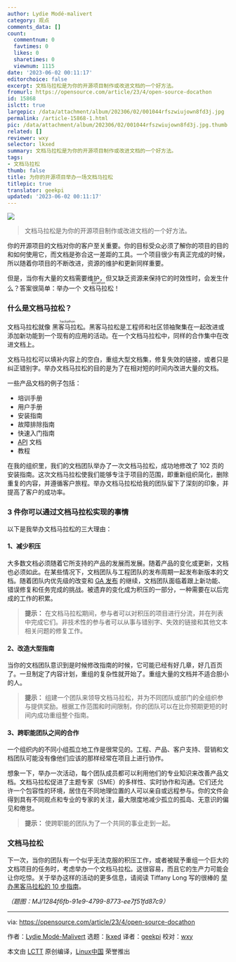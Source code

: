 ```yaml
---
author: Lydie Modé-malivert
category: 观点
comments_data: []
count:
  commentnum: 0
  favtimes: 0
  likes: 0
  sharetimes: 0
  viewnum: 1115
date: '2023-06-02 00:11:17'
editorchoice: false
excerpt: 文档马拉松是为你的开源项目制作或改进文档的一个好方法。
fromurl: https://opensource.com/article/23/4/open-source-docathon
id: 15868
islctt: true
largepic: /data/attachment/album/202306/02/001044rfszwiujown8fd3j.jpg
permalink: /article-15868-1.html
pic: /data/attachment/album/202306/02/001044rfszwiujown8fd3j.jpg.thumb.jpg
related: []
reviewer: wxy
selector: lkxed
summary: 文档马拉松是为你的开源项目制作或改进文档的一个好方法。
tags:
- 文档马拉松
thumb: false
title: 为你的开源项目举办一场文档马拉松
titlepic: true
translator: geekpi
updated: '2023-06-02 00:11:17'
---
```


![](/data/attachment/album/202306/02/001044rfszwiujown8fd3j.jpg)



> 
> 文档马拉松是为你的开源项目制作或改进文档的一个好方法。
> 
> 
> 


你的开源项目的文档对你的客户至关重要。你的目标受众必须了解你的项目的目的和如何使用它，而文档是弥合这一差距的工具。一个项目很少有真正完成的时候，所以随着你项目的不断改进，资源的维护和更新同样重要。


但是，当你有大量的文档需要维护，但又缺乏资源来保持它的时效性时，会发生什么？答案很简单：举办一个 <ruby> 文档马拉松 <rt>  docathon </rt></ruby>！


### 什么是文档马拉松？


文档马拉松就像 <ruby> 黑客马拉松 <rt>  hackathon </rt></ruby>。黑客马拉松是工程师和社区领袖聚集在一起改进或添加新功能到一个现有的应用的活动。在一个文档马拉松中，同样的合作集中在改进文档上。


文档马拉松可以填补内容上的空白，重组大型文档集，修复失效的链接，或者只是纠正错别字。举办文档马拉松的目的是为了在相对短的时间内改进大量的文档。


一些产品文档的例子包括：


* 培训手册
* 用户手册
* 安装指南
* 故障排除指南
* 快速入门指南
* [API](https://www.redhat.com/en/topics/api/what-are-application-programming-interfaces?intcmp=7013a000002qLH8AAM) 文档
* 教程


在我的组织里，我们的文档团队举办了一次文档马拉松，成功地修改了 102 页的安装指南。这次文档马拉松使我们能够专注于项目的范围，即重新组织简化，删除重复的内容，并遵循客户旅程。举办文档马拉松给我的团队留下了深刻的印象，并提高了客户的成功率。


### 3 件你可以通过文档马拉松实现的事情


以下是我举办文档马拉松的三大理由：


#### 1、减少积压


大多数文档必须随着它所支持的产品的发展而发展。随着产品的变化或更新，文档也必须如此。在某些情况下，文档团队与工程团队的发布周期一起发布新版本的文档。随着团队内优先级的改变和 [GA 发布](https://opensource.com/article/19/7/what-golden-image) 的继续，文档团队面临着跟上新功能、错误修复和任务完成的挑战。被遗弃的变化成为积压的一部分，一种需要在以后完成的工作的积累。



> 
> **提示：** 在文档马拉松期间，参与者可以对积压的项目进行分流，并在列表中完成它们。非技术性的参与者可以从事与错别字、失效的链接和其他文本相关问题的修复工作。
> 
> 
> 


#### 2、改造大型指南


当你的文档团队意识到是时候修改指南的时候，它可能已经有好几章，好几百页了。一旦制定了内容计划，重组的复杂性就开始了。重组大量的文档并不适合胆小的人。



> 
> **提示：** 组建一个团队来领导文档马拉松，并为不同团队或部门的全组织参与提供奖励。根据工作范围和时间限制，你的团队可以在比你预期更短的时间内成功重组整个指南。
> 
> 
> 


#### 3、跨职能团队之间的合作


一个组织内的不同小组孤立地工作是很常见的。工程、产品、客户支持、营销和文档团队可能没有像他们应该的那样经常在项目上进行协作。


想象一下，举办一次活动，每个团队成员都可以利用他们的专业知识来改善产品文档。文档马拉松促进了主题专家（SME）的多样性、实时协作和沟通。它们还允许一个包容性的环境，居住在不同地理位置的人可以亲自或远程参与。你的文件会得到具有不同观点和专业的专家的关注，最大限度地减少孤立的孤岛、无意识的偏见和倦怠。



> 
> **提示：** 使跨职能的团队为了一个共同的事业走到一起。
> 
> 
> 


### 文档马拉松


下一次，当你的团队有一个似乎无法克服的积压工作，或者被赋予重组一个巨大的文档项目的任务时，考虑举办一个文档马拉松。这很容易，而且它的生产力可能会让你吃惊。关于举办这样的活动的更多信息，请阅读 Tiffany Long 写的很棒的 [举办黑客马拉松的 10 步指南](https://opensource.com/downloads/hackathon-guide?intcmp=7013a000002qLH8AAM)。


*（题图：MJ/1284f6fb-91e9-4799-8773-ee7f51fd87c9）*




---


via: <https://opensource.com/article/23/4/open-source-docathon>


作者：[Lydie Modé-Malivert](https://opensource.com/users/lmalivert) 选题：[lkxed](https://github.com/lkxed/) 译者：[geekpi](https://github.com/geekpi) 校对：[wxy](https://github.com/wxy)


本文由 [LCTT](https://github.com/LCTT/TranslateProject) 原创编译，[Linux中国](https://linux.cn/) 荣誉推出